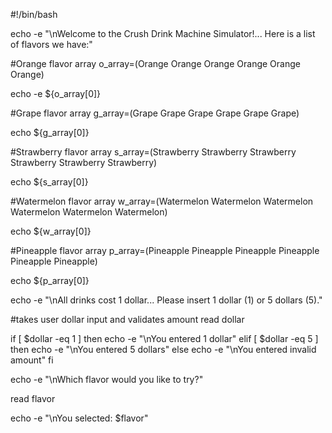 #!/bin/bash

echo -e "\nWelcome to the Crush Drink Machine Simulator!... Here is a list of flavors we have:"

#Orange flavor array
o_array=(Orange Orange Orange Orange Orange Orange)

echo -e ${o_array[0]}

#Grape flavor array
g_array=(Grape Grape Grape Grape Grape Grape)

echo ${g_array[0]}

#Strawberry flavor array
s_array=(Strawberry Strawberry Strawberry Strawberry Strawberry Strawberry)

echo ${s_array[0]}

#Watermelon flavor array
w_array=(Watermelon Watermelon Watermelon Watermelon Watermelon Watermelon)

echo ${w_array[0]}

#Pineapple flavor array
p_array=(Pineapple Pineapple Pineapple Pineapple Pineapple Pineapple)

echo ${p_array[0]}

echo -e "\nAll drinks cost 1 dollar... Please insert 1 dollar (1) or 5 dollars (5)."

#takes user dollar input and validates amount
read dollar

if [ $dollar -eq 1 ]
	then 
		echo -e "\nYou entered 1 dollar"
elif [ $dollar -eq 5 ]
	then
		echo -e "\nYou entered 5 dollars"
else
		echo -e "\nYou entered invalid amount" 
fi

echo -e "\nWhich flavor would you like to try?"

read flavor

echo -e "\nYou selected: $flavor"
